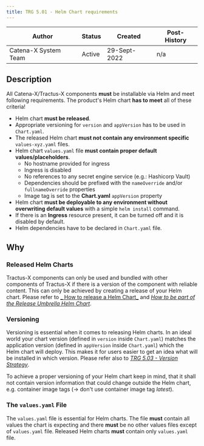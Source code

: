 ```yaml
---
title: TRG 5.01 - Helm Chart requirements
---
```


| Author                | Status | Created      | Post-History |
|-----------------------|--------|--------------|--------------|
| Catena-X System Team  | Active | 29-Sept-2022 | n/a          |

## Description

All Catena-X/Tractus-X components **must** be installable via Helm and meet following requirements. The product's Helm chart **has to meet** all of these criteria!

- Helm chart **must be released**.
- Appropriate versioning for `version` and `appVersion` has to be used in `Chart.yaml`.
- The released Helm chart **must not contain any environment specific** `values-xyz.yaml` files.
- Helm chart `values.yaml` file **must contain proper default values/placeholders**.
  - No hostname provided for ingress
  - Ingress is disabled
  - No references to any secret engine service (e.g.: Hashicorp Vault)
  - Dependencies should be prefixed with the `nameOverride` and/or `fullnameOverride` properties
  - Image tag is set to the **Chart.yaml** `appVersion` property
- Helm chart **must be deployable to any environment without overwriting default values** with a simple `helm install` command.
- If there is an **Ingress** resource present, it can be turned off and it is disabled by default.
- Helm dependencies have to be declared in `Chart.yaml` file.

## Why

### Released Helm Charts

Tractus-X components can only be used and bundled with other components of Tractus-X if there is a version of the
component with reliable content. This can only be achieved by creating a release of your Helm chart. Please refer to [_
How to release a Helm Chart_](../../guides/Helm/how-to-release-a-helm-chart) and [_How to be part of the Release Umbrella
Helm Chart_](../../guides/Helm/how-to-be-part-of-release-umbrella-helm).

### Versioning

Versioning is essential when it comes to releasing Helm charts. In an ideal world your chart version (defined
in `version` inside `Chart.yaml`) matches the application version (defined in `appVersion` inside `Chart.yaml`) which the
Helm chart will deploy. This makes it for users easier to get an idea what will be installed in which version. Please
refer also to [_TRG 5.03 - Version Strategy_](trg-5-3.md).

To achieve a proper versioning of your Helm chart keep in mind, that it shall not contain version information that could
change outside the Helm chart, e.g. container image tags (→ don't use container image tag _latest_).

### The `values.yaml` File

The `values.yaml` file is essential for Helm charts. The file **must** contain all values the chart is expecting and there
**must** be no other values files except of `values.yaml` file. Released Helm charts **must** contain only `values.yaml` file.
